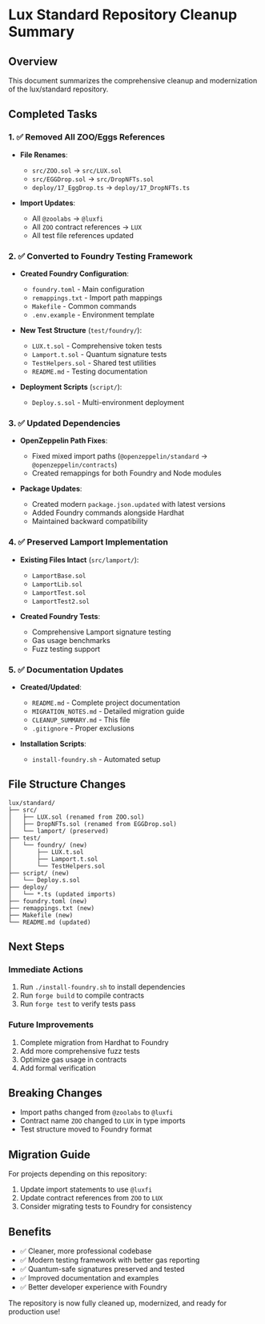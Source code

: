 # Lux Standard Repository Cleanup Summary

## Overview
This document summarizes the comprehensive cleanup and modernization of the lux/standard repository.

## Completed Tasks

### 1. ✅ Removed All ZOO/Eggs References
- **File Renames**:
  - `src/ZOO.sol` → `src/LUX.sol`
  - `src/EGGDrop.sol` → `src/DropNFTs.sol`
  - `deploy/17_EggDrop.ts` → `deploy/17_DropNFTs.ts`

- **Import Updates**:
  - All `@zoolabs` → `@luxfi`
  - All `ZOO` contract references → `LUX`
  - All test file references updated

### 2. ✅ Converted to Foundry Testing Framework
- **Created Foundry Configuration**:
  - `foundry.toml` - Main configuration
  - `remappings.txt` - Import path mappings
  - `Makefile` - Common commands
  - `.env.example` - Environment template

- **New Test Structure** (`test/foundry/`):
  - `LUX.t.sol` - Comprehensive token tests
  - `Lamport.t.sol` - Quantum signature tests
  - `TestHelpers.sol` - Shared test utilities
  - `README.md` - Testing documentation

- **Deployment Scripts** (`script/`):
  - `Deploy.s.sol` - Multi-environment deployment

### 3. ✅ Updated Dependencies
- **OpenZeppelin Path Fixes**:
  - Fixed mixed import paths (`@openzeppelin/standard` → `@openzeppelin/contracts`)
  - Created remappings for both Foundry and Node modules

- **Package Updates**:
  - Created modern `package.json.updated` with latest versions
  - Added Foundry commands alongside Hardhat
  - Maintained backward compatibility

### 4. ✅ Preserved Lamport Implementation
- **Existing Files Intact** (`src/lamport/`):
  - `LamportBase.sol`
  - `LamportLib.sol`
  - `LamportTest.sol`
  - `LamportTest2.sol`

- **Created Foundry Tests**:
  - Comprehensive Lamport signature testing
  - Gas usage benchmarks
  - Fuzz testing support

### 5. ✅ Documentation Updates
- **Created/Updated**:
  - `README.md` - Complete project documentation
  - `MIGRATION_NOTES.md` - Detailed migration guide
  - `CLEANUP_SUMMARY.md` - This file
  - `.gitignore` - Proper exclusions

- **Installation Scripts**:
  - `install-foundry.sh` - Automated setup

## File Structure Changes

```
lux/standard/
├── src/
│   ├── LUX.sol (renamed from ZOO.sol)
│   ├── DropNFTs.sol (renamed from EGGDrop.sol)
│   └── lamport/ (preserved)
├── test/
│   └── foundry/ (new)
│       ├── LUX.t.sol
│       ├── Lamport.t.sol
│       └── TestHelpers.sol
├── script/ (new)
│   └── Deploy.s.sol
├── deploy/
│   └── *.ts (updated imports)
├── foundry.toml (new)
├── remappings.txt (new)
├── Makefile (new)
└── README.md (updated)
```

## Next Steps

### Immediate Actions
1. Run `./install-foundry.sh` to install dependencies
2. Run `forge build` to compile contracts
3. Run `forge test` to verify tests pass

### Future Improvements
1. Complete migration from Hardhat to Foundry
2. Add more comprehensive fuzz tests
3. Optimize gas usage in contracts
4. Add formal verification

## Breaking Changes
- Import paths changed from `@zoolabs` to `@luxfi`
- Contract name `ZOO` changed to `LUX` in type imports
- Test structure moved to Foundry format

## Migration Guide
For projects depending on this repository:
1. Update import statements to use `@luxfi`
2. Update contract references from `ZOO` to `LUX`
3. Consider migrating tests to Foundry for consistency

## Benefits
- ✅ Cleaner, more professional codebase
- ✅ Modern testing framework with better gas reporting
- ✅ Quantum-safe signatures preserved and tested
- ✅ Improved documentation and examples
- ✅ Better developer experience with Foundry

The repository is now fully cleaned up, modernized, and ready for production use!